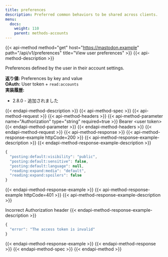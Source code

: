 ```yaml
---
title: preferences
description: Preferred common behaviors to be shared across clients.
menu:
  docs:
    weight: 110
    parent: methods-accounts
---
```


{{< api-method method="get" host="https://mastodon.example" path="/api/v1/preferences" title="View user preferences" >}}
{{< api-method-description >}}

Preferences defined by the user in their account settings.

**返り値:** Preferences by key and value\
**OAuth:** User token + `read:accounts`\
**実装履歴:**

- 2.8.0 - 追加されました

{{< endapi-method-description >}}
{{< api-method-spec >}}
{{< api-method-request >}}
{{< api-method-headers >}}
{{< api-method-parameter name="Authorization" type="string" required=true >}}
Bearer &lt;user token&gt;
{{< endapi-method-parameter >}}
{{< endapi-method-headers >}}
{{< endapi-method-request >}}
{{< api-method-response >}}
{{< api-method-response-example httpCode=200 >}}
{{< api-method-response-example-description >}}
{{< endapi-method-response-example-description >}}


```javascript
{
  "posting:default:visibility": "public",
  "posting:default:sensitive": false,
  "posting:default:language": null,
  "reading:expand:media": "default",
  "reading:expand:spoilers": false
}
```
{{< endapi-method-response-example >}}
{{< api-method-response-example httpCode=401 >}}
{{< api-method-response-example-description >}}

Incorrect Authorization header
{{< endapi-method-response-example-description >}}


```javascript
{
  "error": "The access token is invalid"
}
```
{{< endapi-method-response-example >}}
{{< endapi-method-response >}}
{{< endapi-method-spec >}}
{{< endapi-method >}}


